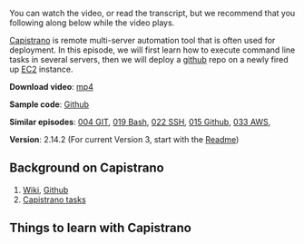 You can watch the video, or read the transcript, but we recommend that you following along below while the video plays.

<!-- @asset, ref: 'screencast-video' -->

[Capistrano](http://capistranorb.com/) is remote multi-server automation tool
that is often used for deployment. In this episode, we will first learn how to
execute command line tasks in several servers, then we will deploy a
[github](https://github.com/) repo on a newly fired up
[EC2](http://aws.amazon.com/ec2/) instance.

**Download video**: [mp4](http://video.build-podcast.com/035-capistrano.mp4)

**Sample code**: [Github](https://github.com/sayanee/build-podcast/tree/master/035-capistrano)

**Similar episodes**: [004 GIT](/git), [019 Bash](/bash/), [022 SSH](/ssh/), [015 Github](/github), [033 AWS](/aws),

**Version**: 2.14.2 (For current Version 3, start with the [Readme](https://github.com/capistrano/capistrano/blob/master/README.md))


## Background on Capistrano

  1. [Wiki](https://github.com/capistrano/capistrano/wiki), [Github](https://github.com/capistrano/capistrano)
  2. [Capistrano tasks](https://github.com/capistrano/capistrano/wiki/Capistrano-Tasks)

## Things to learn with Capistrano

